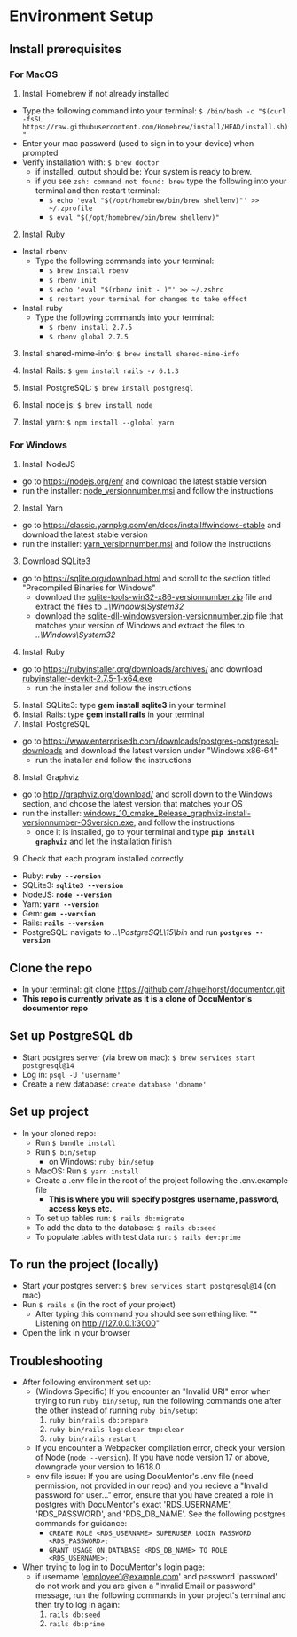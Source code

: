 # Environment Setup

## Install prerequisites
  ### For MacOS
  1. Install Homebrew if not already installed
  * Type the following command into your terminal: `$ /bin/bash -c "$(curl -fsSL https://raw.githubusercontent.com/Homebrew/install/HEAD/install.sh)"`
  * Enter your mac password (used to sign in to your device) when prompted
  * Verify installation with: `$ brew doctor`
     * if installed, output should be: Your system is ready to brew.
     * if you see `zsh: command not found: brew` type the following into your terminal and then restart terminal: 
       * `$ echo 'eval "$(/opt/homebrew/bin/brew shellenv)"' >> ~/.zprofile`
       * `$ eval "$(/opt/homebrew/bin/brew shellenv)"` 
       
  2. Install Ruby
  * Install rbenv
     * Type the following commands into your terminal:
       * `$ brew install rbenv`
       * `$ rbenv init`
       * `$ echo 'eval "$(rbenv init - )"' >> ~/.zshrc`
       * `$ restart your terminal for changes to take effect`
   * Install ruby
     * Type the following commands into your terminal: 
       * `$ rbenv install 2.7.5`
       * `$ rbenv global 2.7.5`

   3. Install shared-mime-info: `$ brew install shared-mime-info`
 
   4. Install Rails: `$ gem install rails -v 6.1.3`
   
   5. Install PostgreSQL: `$ brew install postgresql`
   
   6. Install node js: `$ brew install node`

   7. Install yarn: `$ npm install --global yarn`
   
 
   ### For Windows
   1. Install NodeJS
   * go to https://nodejs.org/en/ and download the latest stable version
   * run the installer: <u>node_versionnumber.msi</u> and follow the instructions
   2. Install Yarn
   * go to https://classic.yarnpkg.com/en/docs/install#windows-stable and download the latest stable version
   * run the installer: <u>yarn_versionnumber.msi</u> and follow the instructions
   3. Download SQLite3
   * go to https://sqlite.org/download.html and scroll to the section titled "Precompiled Binaries for Windows"
     * download the <u>sqlite-tools-win32-x86-versionnumber.zip</u> file and extract the files to <i>..\Windows\System32</i>
     * download the <u>sqlite-dll-windowsversion-versionnumber.zip</u> file that matches your version of Windows and extract the files to <i>..\Windows\System32</i>
   4. Install Ruby
   * go to https://rubyinstaller.org/downloads/archives/ and download <u>rubyinstaller-devkit-2.7.5-1-x64.exe</u>
     * run the installer and follow the instructions
   5. Install SQLite3: type <strong>gem install sqlite3</strong> in your terminal
   6. Install Rails: type <strong>gem install rails</strong> in your terminal
   7. Install PostgreSQL
   * go to https://www.enterprisedb.com/downloads/postgres-postgresql-downloads and download the latest version under "Windows x86-64"
     * run the installer and follow the instructions
   8. Install Graphviz
   * go to http://graphviz.org/download/ and scroll down to the Windows section, and choose the latest version that matches your OS
   * run the installer: <u>windows_10_cmake_Release_graphviz-install-versionnumber-OSversion.exe</u>, and follow the instructions
     * once it is installed, go to your terminal and type <strong>`pip install graphviz`</strong> and let the installation finish
   9. Check that each program installed correctly
   * Ruby: <strong>`ruby --version`</strong>
   * SQLite3: <strong>`sqlite3 --version`</strong>
   * NodeJS: <strong>`node --version`</strong>
   * Yarn: <strong>`yarn --version`</strong>
   * Gem: <strong>`gem --version`</strong>
   * Rails: <strong>`rails --version`</strong>
   * PostgreSQL: navigate to <i>..\PostgreSQL\15\bin</i> and run <strong>`postgres --version`</strong>
   
   ## Clone the repo
   * In your terminal: git clone https://github.com/ahuelhorst/documentor.git
   * **This repo is currently private as it is a clone of DocuMentor's documentor repo**

   ## Set up PostgreSQL db
   * Start postgres server (via brew on mac): `$ brew services start postgresql@14`
   * Log in: `psql -U 'username'`
   * Create a new database: `create database 'dbname'`
  
   ## Set up project
   * In your cloned repo:
      * Run `$ bundle install` 
      * Run `$ bin/setup`
        * on Windows: `ruby bin/setup`
      * MacOS: Run `$ yarn install`
      * Create a .env file in the root of the project following the .env.example file
        * <strong>This is where you will specify postgres username, password, access keys etc.</strong>
      * To set up tables run: `$ rails db:migrate`
      * To add the data to the database: `$ rails db:seed`
      * To populate tables with test data run:  `$ rails dev:prime`
  
  
  ## To run the project (locally)
  * Start your postgres server: `$ brew services start postgresql@14` (on mac)
  * Run `$ rails s` (in the root of your project)
      * After typing this command you should see something like: "* Listening on http://127.0.0.1:3000"
  * Open the link in your browser


  ## Troubleshooting
  * After following environment set up: 
    * (Windows Specific) If you encounter an "Invalid URI" error when trying to run `ruby bin/setup`, run the following commands one after the other             instead of running `ruby bin/setup`: 
      1) `ruby bin/rails db:prepare` 
      2) `ruby bin/rails log:clear tmp:clear` 
      3) `ruby bin/rails restart` 
     * If you encounter a Webpacker compilation error, check your version of Node (`node --version`). If you have node version 17 or above, downgrade your      version to 16.18.0
     * env file issue: If you are using DocuMentor's .env file (need permission, not provided in our repo) and you recieve a "Invalid password for                user..." error, ensure that you have created a role in postgres with DocuMentor's exact 'RDS_USERNAME', 'RDS_PASSWORD', and 'RDS_DB_NAME'. 
       See the following postgres commands for guidance: 
          * `CREATE ROLE <RDS_USERNAME> SUPERUSER LOGIN PASSWORD <RDS_PASSWORD>;`
          * `GRANT USAGE ON DATABASE <RDS_DB_NAME> TO ROLE <RDS_USERNAME>;`
   * When trying to log in to DocuMentor's login page:
       * if username 'employee1@example.com' and password 'password' do not work and you are given a "Invalid Email or password" message, run the                  following commands in your project's terminal and then try to log in again:
            1) `rails db:seed`
            2) `rails db:prime`
      




   



  
 
  
  

  
 
  
  
  
   
    
   
   
   


  
  
